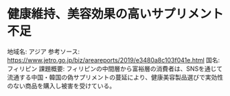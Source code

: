 # 健康維持、美容効果の高いサプリメント不足

地域名: アジア
参考ソース: https://www.jetro.go.jp/biz/areareports/2019/e3480a8c103f041e.html
国名: フィリピン
課題概要: フィリピンの中間層から富裕層の消費者は、SNSを通じて流通する中国・韓国の偽サプリメントの蔓延により、健康美容製品選びで実効性のない商品を購入し被害を受けている。